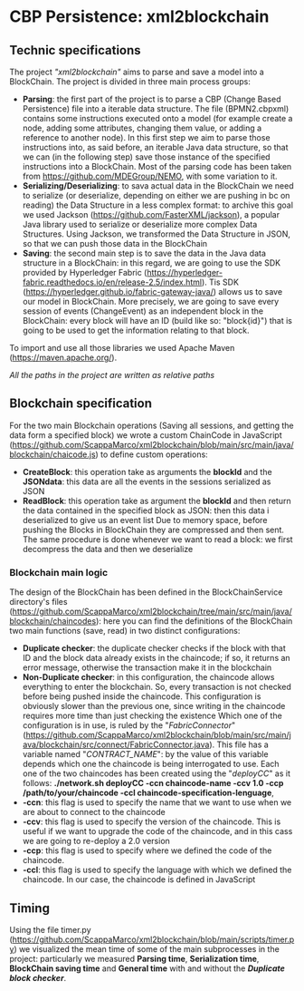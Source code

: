 # CBP Persistence: xml2blockchain
## Technic specifications
The project _"xml2blockchain"_ aims to parse and save a model into a BlockChain. The project is divided in three main process groups:
- **Parsing**: the first part of the project is to parse a CBP (Change Based Persistence) file into a iterable data structure. The file (BPMN2.cbpxml) contains some instructions executed onto a model (for example create a node, adding some attributes, changing them value, or adding a reference to another node). In this first step we aim to parse those instructions into, as said before, an iterable Java data structure, so that we can (in the following step) save those instance of the specified instructions into a BlockChain. Most of the parsing code has been taken from https://github.com/MDEGroup/NEMO, with some variation to it.
- **Serializing/Deserializing**: to sava actual data in the BlockChain we need to serialize (or deserialize, depending on either we are pushing in bc on reading) the Data Structure in a less complex format: to archive this goal we used Jackson (https://github.com/FasterXML/jackson), a popular Java library used to serialize or deserialize more complex Data Structures. Using Jackson, we transformed the Data Structure in JSON, so that we can push those data in the BlockChain
- **Saving**: the second main step is to save the data in the Java data structure in a BlockChain: in this regard, we are going to use the SDK provided by Hyperledger Fabric (https://hyperledger-fabric.readthedocs.io/en/release-2.5/index.html). Tis SDK (https://hyperledger.github.io/fabric-gateway-java/) allows us to save our model in BlockChain. More precisely, we are going to save every session of events (ChangeEvent) as an independent block in the BlockChain: every block will have an ID (build like so: "block{id}") that is going to be used to get the information relating to that block.

To import and use all those libraries we used Apache Maven (https://maven.apache.org/).

_All the paths in the project are written as relative paths_

## Blockchain specification
For the two main Blockchain operations (Saving all sessions, and getting the data form a specified block) we wrote a custom ChainCode in JavaScript (https://github.com/ScappaMarco/xml2blockchain/blob/main/src/main/java/blockchain/chaicode.js) to define custom operations:
- **CreateBlock**: this operation take as arguments the **blockId** and the **JSONdata**: this data are all the events in the sessions serialized as JSON
- **ReadBlock**: this operation take as argument the **blockId** and then return the data contained in the specified block as JSON: then this data i deserialized to give us an event list 
Due to memory space, before pushing the Blocks in BlockChain they are compressed and then sent. The same procedure is done whenever we want to read a block: we first decompress the data and then we deserialize

### Blockchain main logic
The design of the BlockChain has been defined in the BlockChainService directory's files (https://github.com/ScappaMarco/xml2blockchain/tree/main/src/main/java/blockchain/chaincodes): here you can find the definitions of the BlockChain two main functions (save, read) in two distinct configurations:
- **Duplicate checker**: the duplicate checker checks if the block with that ID and the block data already exists in the chaincode; if so, it returns an error message, otherwise the transaction make it in the blockchain
- **Non-Duplicate checker**: in this configuration, the chaincode allows everything to enter the blockchain. So, every transaction is not checked before being pushed inside the chaincode. This configuration is obviously slower than the previous one, since writing in the chaincode requires more time than just checking the existence
Which one of the configuration is in use, is ruled by the "_FabricConnector_" (https://github.com/ScappaMarco/xml2blockchain/blob/main/src/main/java/blockchain/src/connect/FabricConnector.java). This file has a variable named "_CONTRACT_NAME_": by the value of this variable depends which one the chaincode is being interrogated to use.
Each one of the two chaincodes has been created using the "_deployCC_" as it follows: **./network.sh deployCC -ccn chaincode-name -ccv 1.0 -ccp /path/to/your/chaincode -ccl chaincode-specification-lenguage**,
- **-ccn**: this flag is used to specify the name that we want to use when we are about to connect to the chaincode
- **-ccv**: this flag is used to specify the version of the chaincode. This is useful if we want to upgrade the code of the chaincode, and in this cass we are going to re-deploy a 2.0 version
- **-ccp**: this flag is used to specify where we defined the code of the chaincode.
- **-ccl**: this flag is used to specify the language with which we defined the chaincode. In our case, the chaincode is defined in JavaScript

## Timing
Using the file timer.py (https://github.com/ScappaMarco/xml2blockchain/blob/main/scripts/timer.py) we visualized the mean time of some of the main subprocesses in the project: particularly we measured **Parsing time**, **Serialization time**, **BlockChain saving time** and **General time** with and without the **_Duplicate block checker_**.
